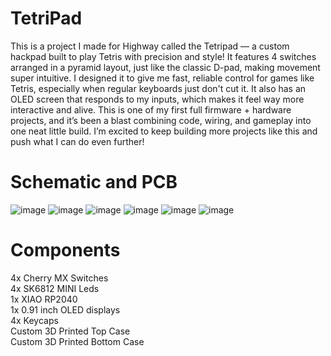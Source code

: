 # TetriPad
This is a project I made for Highway called the Tetripad — a custom hackpad built to play Tetris with precision and style! It features 4 switches arranged in a pyramid layout, just like the classic D-pad, making movement super intuitive. I designed it to give me fast, reliable control for games like Tetris, especially when regular keyboards just don't cut it. It also has an OLED screen that responds to my inputs, which makes it feel way more interactive and alive. This is one of my first full firmware + hardware projects, and it’s been a blast combining code, wiring, and gameplay into one neat little build. I’m excited to keep building more projects like this and push what I can do even further!<br/>

# Schematic and PCB
![image](https://github.com/user-attachments/assets/11914a48-aecc-478d-ae9e-bdf5be7c0ea4)
![image](https://github.com/user-attachments/assets/d9e34494-be00-4e20-9038-f1e6d2578f69)
![image](https://github.com/user-attachments/assets/2a2e02fc-1454-4b7f-bb15-c595dfa22f45)
![image](https://github.com/user-attachments/assets/7a95bd35-1621-4bdf-88da-5bb299a1e70a)
![image](https://github.com/user-attachments/assets/585b16cd-6e2d-4864-aee5-0d36da29fb6d)
![image](https://github.com/user-attachments/assets/fb832cf8-a0c0-4121-9918-b93dab002c34)

# Components
4x Cherry MX Switches<br/>
4x SK6812 MINI Leds<br/>
1x XIAO RP2040<br/>
1x 0.91 inch OLED displays<br/>
4x Keycaps<br/>
Custom 3D Printed Top Case<br/>
Custom 3D Printed Bottom Case<br/>
